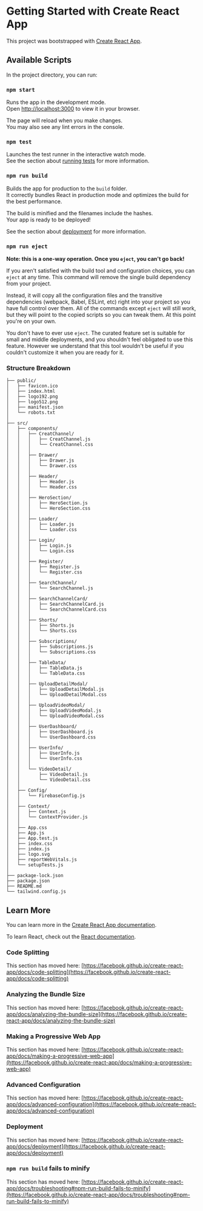# Getting Started with Create React App

This project was bootstrapped with [Create React App](https://github.com/facebook/create-react-app).

## Available Scripts

In the project directory, you can run:

### `npm start`

Runs the app in the development mode.\
Open [http://localhost:3000](http://localhost:3000) to view it in your browser.

The page will reload when you make changes.\
You may also see any lint errors in the console.

### `npm test`

Launches the test runner in the interactive watch mode.\
See the section about [running tests](https://facebook.github.io/create-react-app/docs/running-tests) for more information.

### `npm run build`

Builds the app for production to the `build` folder.\
It correctly bundles React in production mode and optimizes the build for the best performance.

The build is minified and the filenames include the hashes.\
Your app is ready to be deployed!

See the section about [deployment](https://facebook.github.io/create-react-app/docs/deployment) for more information.

### `npm run eject`

**Note: this is a one-way operation. Once you `eject`, you can't go back!**

If you aren't satisfied with the build tool and configuration choices, you can `eject` at any time. This command will remove the single build dependency from your project.

Instead, it will copy all the configuration files and the transitive dependencies (webpack, Babel, ESLint, etc) right into your project so you have full control over them. All of the commands except `eject` will still work, but they will point to the copied scripts so you can tweak them. At this point you're on your own.

You don't have to ever use `eject`. The curated feature set is suitable for small and middle deployments, and you shouldn't feel obligated to use this feature. However we understand that this tool wouldn't be useful if you couldn't customize it when you are ready for it.

### Structure Breakdown

```text
├── public/
│   ├── favicon.ico
│   ├── index.html
│   ├── logo192.png
│   ├── logo512.png
│   ├── manifest.json
│   └── robots.txt
│
├── src/
│   ├── components/
│   │   ├── CreatChannel/
│   │   │   ├── CreatChannel.js
│   │   │   └── CreatChannel.css
│   │   │
│   │   ├── Drawer/
│   │   │   ├── Drawer.js
│   │   │   └── Drawer.css
│   │   │
│   │   ├── Header/
│   │   │   ├── Header.js
│   │   │   └── Header.css
│   │   │
│   │   ├── HeroSection/
│   │   │   ├── HeroSection.js
│   │   │   └── HeroSection.css
│   │   │
│   │   ├── Loader/
│   │   │   ├── Loader.js
│   │   │   └── Loader.css
│   │   │
│   │   ├── Login/
│   │   │   ├── Login.js
│   │   │   └── Login.css
│   │   │
│   │   ├── Register/
│   │   │   ├── Register.js
│   │   │   └── Register.css
│   │   │
│   │   ├── SearchChannel/
│   │   │   └── SearchChannel.js
│   │   │
│   │   ├── SearchChannelCard/
│   │   │   ├── SearchChannelCard.js
│   │   │   └── SearchChannelCard.css
│   │   │
│   │   ├── Shorts/
│   │   │   ├── Shorts.js
│   │   │   └── Shorts.css
│   │   │
│   │   ├── Subscriptions/
│   │   │   ├── Subscriptions.js
│   │   │   └── Subscriptions.css
│   │   │
│   │   ├── TableData/
│   │   │   ├── TableData.js
│   │   │   └── TableData.css
│   │   │
│   │   ├── UploadDetailModal/
│   │   │   ├── UploadDetailModal.js
│   │   │   └── UploadDetailModal.css
│   │   │
│   │   ├── UploadVideoModal/
│   │   │   ├── UploadVideoModal.js
│   │   │   └── UploadVideoModal.css
│   │   │
│   │   ├── UserDashboard/
│   │   │   ├── UserDashboard.js
│   │   │   └── UserDashboard.css
│   │   │
│   │   ├── UserInfo/
│   │   │   ├── UserInfo.js
│   │   │   └── UserInfo.css
│   │   │
│   │   └── VideoDetail/
│   │       ├── VideoDetail.js
│   │       └── VideoDetail.css
│   │
│   ├── Config/
│   │   └── FirebaseConfig.js
│   │
│   ├── Context/
│   │   ├── Context.js
│   │   └── ContextProvider.js
│   │
│   ├── App.css
│   ├── App.js
│   ├── App.test.js
│   ├── index.css
│   ├── index.js
│   ├── logo.svg
│   ├── reportWebVitals.js
│   └── setupTests.js
│      
├── package-lock.json
├── package.json
├── README.md
└── tailwind.config.js
```

## Learn More

You can learn more in the [Create React App documentation](https://facebook.github.io/create-react-app/docs/getting-started).

To learn React, check out the [React documentation](https://reactjs.org/).

### Code Splitting

This section has moved here: [https://facebook.github.io/create-react-app/docs/code-splitting](https://facebook.github.io/create-react-app/docs/code-splitting)

### Analyzing the Bundle Size

This section has moved here: [https://facebook.github.io/create-react-app/docs/analyzing-the-bundle-size](https://facebook.github.io/create-react-app/docs/analyzing-the-bundle-size)

### Making a Progressive Web App

This section has moved here: [https://facebook.github.io/create-react-app/docs/making-a-progressive-web-app](https://facebook.github.io/create-react-app/docs/making-a-progressive-web-app)

### Advanced Configuration

This section has moved here: [https://facebook.github.io/create-react-app/docs/advanced-configuration](https://facebook.github.io/create-react-app/docs/advanced-configuration)

### Deployment

This section has moved here: [https://facebook.github.io/create-react-app/docs/deployment](https://facebook.github.io/create-react-app/docs/deployment)

### `npm run build` fails to minify

This section has moved here: [https://facebook.github.io/create-react-app/docs/troubleshooting#npm-run-build-fails-to-minify](https://facebook.github.io/create-react-app/docs/troubleshooting#npm-run-build-fails-to-minify)
